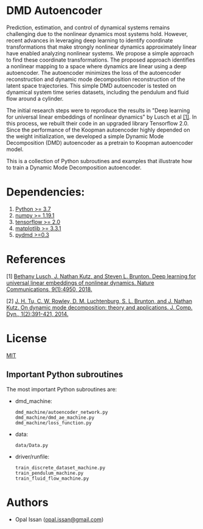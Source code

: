 # DMD Autoencoder

Prediction, estimation, and control of dynamical systems remains challenging due to the nonlinear dynamics most systems hold. However, recent advances in leveraging deep learning to identify coordinate transformations that make strongly nonlinear dynamics approximately linear have enabled analyzing nonlinear systems. We propose a simple approach to find these coordinate transformations. The proposed approach identifies a nonlinear mapping to a space where dynamics are linear using a deep autoencoder. The autoencoder minimizes the loss of the autoencoder reconstruction and dynamic mode decomposition reconstruction of the latent space trajectories. This simple DMD autoencoder is tested on dynamical system time series datasets, including the pendulum and fluid flow around a cylinder.

The initial research steps were to reproduce the results in "Deep learning for universal linear embeddings of nonlinear dynamics" by Lusch et al [[1]](https://arxiv.org/pdf/1712.09707.pdf). In this process, we rebuilt their code in an upgraded library Tensorflow 2.0. Since the performance of the Koopman autoencoder highly depended on the weight initialization, we developed a simple Dynamic Mode Decomposition (DMD) autoencoder as a pretrain to Koopman autoencoder model. 

This is a collection of Python subroutines and examples that illustrate how to train a Dynamic Mode Decomposition autoencoder. 

# Dependencies: 
1. [Python >= 3.7](https://www.python.org/downloads/)
1. [numpy >= 1.19.1](https://numpy.org/install/)
2. [tensorflow >= 2.0](https://www.tensorflow.org/install)
3. [matplotlib >= 3.3.1](https://matplotlib.org/users/installing.html)
4. [pydmd >=0.3](https://pypi.org/project/pydmd/)

# References
[1] [Bethany Lusch, J. Nathan Kutz, and Steven L. Brunton. Deep learning for universal linear embeddings of nonlinear dynamics. Nature Communications, 9(1):4950, 2018.](https://arxiv.org/pdf/1712.09707.pdf)

[2] [J. H. Tu, C. W. Rowley, D. M. Luchtenburg, S. L. Brunton, and J. Nathan Kutz. On dynamic mode decomposition: theory and applications. J. Comp. Dyn., 1(2):391-421, 2014.](https://arxiv.org/abs/1312.0041)


# License
[MIT](https://choosealicense.com/licenses/mit/)


## Important Python subroutines
The most important Python subroutines are:

  - dmd_machine:
 
        dmd_machine/autoencoder_network.py
        dmd_machine/dmd_ae_machine.py
        dmd_machine/loss_function.py

  - data:

        data/Data.py
   
  - driver/runfile:

        train_discrete_dataset_machine.py
        train_pendulum_machine.py 
        train_fluid_flow_machine.py



# Authors
- Opal Issan (opal.issan@gmail.com)
        

